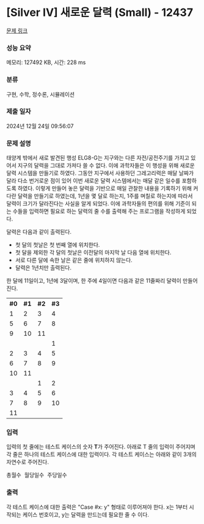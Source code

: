 # [Silver IV] 새로운 달력 (Small) - 12437 

[문제 링크](https://www.acmicpc.net/problem/12437) 

### 성능 요약

메모리: 127492 KB, 시간: 228 ms

### 분류

구현, 수학, 정수론, 시뮬레이션

### 제출 일자

2024년 12월 24일 09:56:07

### 문제 설명

<p style="user-select: auto !important;">태양계 밖에서 새로 발견된 행성 ELG8-G는 지구와는 다른 자전/공전주기를 가지고 있어서 지구의 달력을 그대로 가져다 쓸 수 없다. 이에 과학자들은 이 행성을 위해 새로운 달력 시스템을 만들기로 하였다. 그동안 지구에서 사용하던 그레고리력은 매달 날짜가 달라 다소 번거로운 점이 있어 이번 새로운 달력 시스템에서는 매달 같은 일수를 포함하도록 하였다. 이렇게 만들어 놓은 달력을 기반으로 매일 관찰한 내용을 기록하기 위해 커다란 달력을 만들기로 하였는데, 1년을 몇 달로 하는지, 1주를 며칠로 하는지에 따라서 달력이 크기가 달라진다는 사실을 알게 되었다. 이에 과학자들의 편의를 위해 기준이 되는 수들을 입력하면 필요로 하는 달력의 줄 수를 출력해 주는 프로그램을 작성하게 되었다.</p>

<p style="user-select: auto !important;">달력은 다음과 같이 출력된다.</p>

<ul style="user-select: auto !important;">
	<li style="user-select: auto !important;">첫 달의 첫날은 첫 번째 열에 위치한다.</li>
	<li style="user-select: auto !important;">첫 달을 제외한 각 달의 첫날은 이전달의 마지막 날 다음 열에 위치한다.</li>
	<li style="user-select: auto !important;">서로 다른 달에 속한 날은 같은 줄에 위치하지 않는다.</li>
	<li style="user-select: auto !important;">달력은 1년치만 출력된다.</li>
</ul>

<p style="user-select: auto !important;">한 달에 11일이고, 1년에 3달이며, 한 주에 4일이면 다음과 같은 11줄짜리 달력이 만들어진다.  </p>

<table class="table table-bordered th-center td-center table-center-30" style="user-select: auto !important;">
	<tbody style="user-select: auto !important;">
		<tr style="user-select: auto !important;">
			<th style="user-select: auto !important;">#0 </th>
			<th style="user-select: auto !important;">#1 </th>
			<th style="user-select: auto !important;">#2 </th>
			<th style="user-select: auto !important;">#3</th>
		</tr>
		<tr style="user-select: auto !important;">
			<td style="user-select: auto !important;">1</td>
			<td style="user-select: auto !important;">2</td>
			<td style="user-select: auto !important;">3</td>
			<td style="user-select: auto !important;">4</td>
		</tr>
		<tr style="user-select: auto !important;">
			<td style="user-select: auto !important;">5</td>
			<td style="user-select: auto !important;">6</td>
			<td style="user-select: auto !important;">7</td>
			<td style="user-select: auto !important;">8</td>
		</tr>
		<tr style="user-select: auto !important;">
			<td style="user-select: auto !important;">9</td>
			<td style="user-select: auto !important;">10</td>
			<td style="user-select: auto !important;">11</td>
			<td style="user-select: auto !important;"> </td>
		</tr>
		<tr style="user-select: auto !important;">
			<td style="user-select: auto !important;"> </td>
			<td style="user-select: auto !important;"> </td>
			<td style="user-select: auto !important;"> </td>
			<td style="user-select: auto !important;">1</td>
		</tr>
		<tr style="user-select: auto !important;">
			<td style="user-select: auto !important;">2</td>
			<td style="user-select: auto !important;">3</td>
			<td style="user-select: auto !important;">4</td>
			<td style="user-select: auto !important;">5</td>
		</tr>
		<tr style="user-select: auto !important;">
			<td style="user-select: auto !important;">6</td>
			<td style="user-select: auto !important;">7</td>
			<td style="user-select: auto !important;">8</td>
			<td style="user-select: auto !important;">9</td>
		</tr>
		<tr style="user-select: auto !important;">
			<td style="user-select: auto !important;">10</td>
			<td style="user-select: auto !important;">11</td>
			<td style="user-select: auto !important;"> </td>
			<td style="user-select: auto !important;"> </td>
		</tr>
		<tr style="user-select: auto !important;">
			<td style="user-select: auto !important;"> </td>
			<td style="user-select: auto !important;"> </td>
			<td style="user-select: auto !important;">1</td>
			<td style="user-select: auto !important;">2</td>
		</tr>
		<tr style="user-select: auto !important;">
			<td style="user-select: auto !important;">3</td>
			<td style="user-select: auto !important;">4</td>
			<td style="user-select: auto !important;">5</td>
			<td style="user-select: auto !important;">6</td>
		</tr>
		<tr style="user-select: auto !important;">
			<td style="user-select: auto !important;">7</td>
			<td style="user-select: auto !important;">8</td>
			<td style="user-select: auto !important;">9</td>
			<td style="user-select: auto !important;">10</td>
		</tr>
		<tr style="user-select: auto !important;">
			<td style="user-select: auto !important;">11</td>
			<td style="user-select: auto !important;"> </td>
			<td style="user-select: auto !important;"> </td>
			<td style="user-select: auto !important;"> </td>
		</tr>
	</tbody>
</table>

### 입력 

 <p style="user-select: auto !important;">입력의 첫 줄에는 테스트 케이스의 숫자 <strong style="user-select: auto !important;">T</strong>가 주어진다. 아래로 T 줄의 입력이 주어지며 각 줄은 하나의 테스트 케이스에 대한 입력이다. 각 테스트 케이스는 아래와 같이 3개의 자연수로 주어진다.</p>

<pre style="user-select: auto !important;">총월수 월당일수 주당일수
</pre>

### 출력 

 <p style="user-select: auto !important;">각 테스트 케이스에 대한 출력은 "Case #x: y" 형태로 이루어져야 한다. x는 1부터 시작되는 케이스 번호이고, y는 달력을 만드는데 필요한 줄 수 이다.</p>

